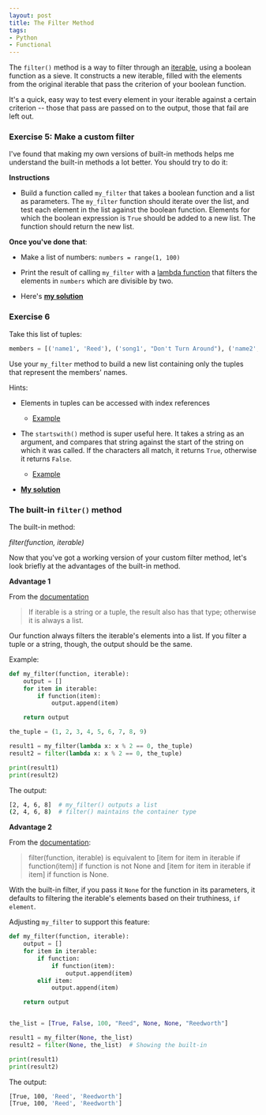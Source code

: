 ```yaml
---
layout: post
title: The Filter Method
tags:
- Python
- Functional
---
```


The `filter()` method is a way to filter through an [iterable](http://reeddunkle.github.io/Python-Iterables-Iterators/), using a boolean function as a sieve. It constructs a new iterable, filled with the elements from the original iterable that pass the criterion of your boolean function.

It's a quick, easy way to test every element in your iterable against a certain criterion -- those that pass are passed on to the output, those that fail are left out.

### Exercise 5: Make a custom filter

I've found that making my own versions of built-in methods helps me understand the built-in methods a lot better. You should try to do it:

**Instructions**

 - Build a function called `my_filter` that takes a boolean function and a list as parameters. The `my_filter` function should iterate over the list, and test each element in the list against the boolean function. Elements for which the boolean expression is `True` should be added to a new list. The function should return the new list.

**Once you've done that**:

 - Make a list of numbers: `numbers = range(1, 100)`
 - Print the result of calling `my_filter` with a [lambda function](http://reeddunkle.github.io/Python-Lambda-Closures/) that filters the elements in `numbers` which are divisible by two.

 - Here's [**my solution**](https://gist.github.com/reeddunkle/58e2d9bdb7b41cd3cb796d362964e64c)

### Exercise 6

Take this list of tuples:

```python
members = [('name1', 'Reed'), ('song1', "Don't Turn Around"), ('name2', 'Jonathan'), ('song2', "All That She Wants")]
```

Use your `my_filter` method to build a new list containing only the tuples that represent the members' names.

Hints:

- Elements in tuples can be accessed with index references
    - [Example](https://gist.github.com/reeddunkle/dc0333e1e32af46c2b7fd5745ded924e)
- The `startswith()` method is super useful here. It takes a string as an argument, and compares that string against the start of the string on which it was called. If the characters all match, it returns `True`, otherwise it returns `False`.
    - [Example](https://gist.github.com/reeddunkle/6040173f8d1b5202998afedd2642e3f4)

- [**My solution**](https://gist.github.com/reeddunkle/569b6eb11340292be398faa5c431ac6d)

### The built-in `filter()` method

The built-in method:

_filter(function, iterable)_

Now that you've got a working version of your custom filter method, let's look briefly at the advantages of the built-in method.

**Advantage 1**

From the [documentation](https://docs.python.org/2/library/functions.html#filter)

> If iterable is a string or a tuple, the result also has that type; otherwise it is always a list.

Our function always filters the iterable's elements into a list. If you filter a tuple or a string, though, the output should be the same.

Example:

```python
def my_filter(function, iterable):
    output = []
    for item in iterable:
        if function(item):
            output.append(item)

    return output

the_tuple = (1, 2, 3, 4, 5, 6, 7, 8, 9)

result1 = my_filter(lambda x: x % 2 == 0, the_tuple)
result2 = filter(lambda x: x % 2 == 0, the_tuple)

print(result1)
print(result2)
```

The output:

```bash
[2, 4, 6, 8]  # my_filter() outputs a list
(2, 4, 6, 8)  # filter() maintains the container type
```


**Advantage 2**

From the [documentation](https://docs.python.org/2/library/functions.html#filter):

> filter(function, iterable) is equivalent to [item for item in iterable if function(item)] if function is not None and [item for item in iterable if item] if function is None.

With the built-in filter, if you pass it `None` for the function in its parameters, it defaults to filtering the iterable's elements based on their truthiness, `if element`.

Adjusting `my_filter` to support this feature:

```python
def my_filter(function, iterable):
    output = []
    for item in iterable:
        if function:
            if function(item):
                output.append(item)
        elif item:
            output.append(item)

    return output


the_list = [True, False, 100, "Reed", None, None, "Reedworth"]

result1 = my_filter(None, the_list)
result2 = filter(None, the_list)  # Showing the built-in

print(result1)
print(result2)
```

The output:

```bash
[True, 100, 'Reed', 'Reedworth']
[True, 100, 'Reed', 'Reedworth']
```

